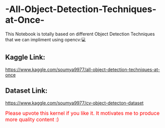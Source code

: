 # -All-Object-Detection-Techniques-at-Once-
This Notebook is totally based on different Object Detection Techniques that we can impliment using opencv:💻
## Kaggle Link:
https://www.kaggle.com/soumya9977/all-object-detection-techniques-at-once
## Dataset Link:
https://www.kaggle.com/soumya9977/cv-object-detecton-dataset

<font color="red" size=3>Please upvote this kernel if you like it. It motivates me to produce more quality content  :)</font>
